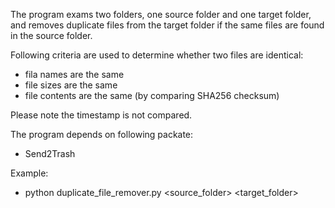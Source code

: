 The program exams two folders, one source folder and one target folder, and removes duplicate files from the target folder if the same files are found in the source folder.

Following criteria are used to determine whether two files are identical:

- fila names are the same
- file sizes are the same
- file contents are the same (by comparing SHA256 checksum)

Please note the timestamp is not compared.

The program depends on following packate:
- Send2Trash

Example:

- python duplicate_file_remover.py <source_folder> <target_folder>

